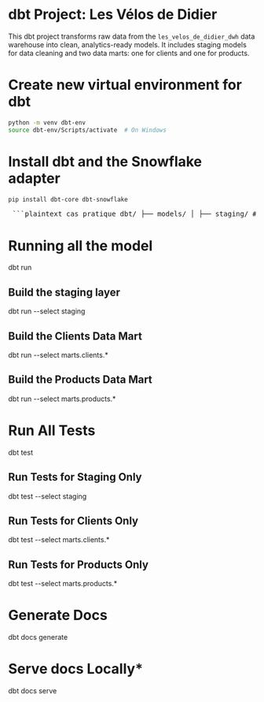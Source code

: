 # dbt Project: Les Vélos de Didier

This dbt project transforms raw data from the `les_velos_de_didier_dwh` data warehouse into clean, analytics-ready models. It includes staging models for data cleaning and two data marts: one for clients and one for products.

# Create new virtual environment for dbt
```bash
python -m venv dbt-env 
source dbt-env/Scripts/activate  # On Windows
```

# Install dbt and the Snowflake adapter
```bash
pip install dbt-core dbt-snowflake
```

<pre> ```plaintext cas_pratique_dbt/ ├── models/ │ ├── staging/ # Staging models (prefixed with stg_) │ │ ├── stg_customers.sql │ │ ├── stg_orders.sql │ │ ├── stg_order_items.sql │ │ └── stg_products.sql │ └── marts/ # Business logic models │ ├── clients/ │ │ └── dm_clients.sql │ └── products/ │ └── dm_products.sql │ ├── src/ │ └── src_les_velos_de_didier.yml ├── tests/ # Custom tests ├── macros/ # Macros │ └── is_uppercase.sql ├── dbt_project.yml # Main project configuration └── README.md # Project documentation ``` </pre>

# Running all the model
dbt run
## Build the staging layer
dbt run --select staging
## Build the Clients Data Mart
dbt run --select marts.clients.*
## Build the Products Data Mart
dbt run --select marts.products.*

# Run All Tests
dbt test
## Run Tests for Staging Only
dbt test --select staging
## Run Tests for Clients Only
dbt test --select marts.clients.*
## Run Tests for Products Only
dbt test --select marts.products.*

# Generate Docs
dbt docs generate
# Serve docs Locally*
dbt docs serve
